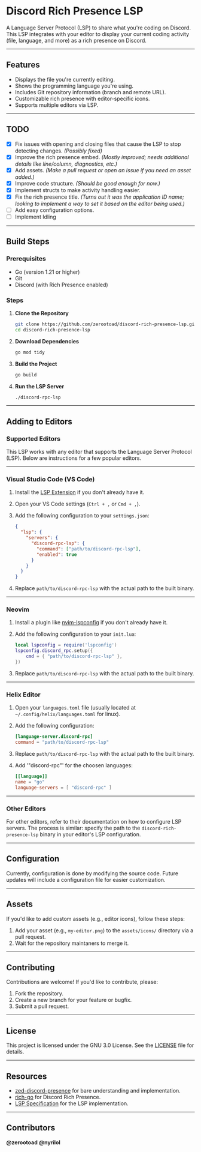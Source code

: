 # Discord Rich Presence LSP

A Language Server Protocol (LSP) to share what you're coding on Discord. This LSP integrates with your editor to display your current coding activity (file, language, and more) as a rich presence on Discord.

---

## Features

- Displays the file you're currently editing.
- Shows the programming language you're using.
- Includes Git repository information (branch and remote URL).
- Customizable rich presence with editor-specific icons.
- Supports multiple editors via LSP.

---

## TODO

- [x] Fix issues with opening and closing files that cause the LSP to stop detecting changes. *(Possibly fixed)*
- [x] Improve the rich presence embed. *(Mostly improved; needs additional details like line/column, diagnostics, etc.)*
- [x] Add assets. *(Make a pull request or open an issue if you need an asset added.)*
- [x] Improve code structure. *(Should be good enough for now.)*
- [x] Implement structs to make activity handling easier.
- [x] Fix the rich presence title. *(Turns out it was the application ID name; looking to implement a way to set it based on the editor being used.)*
- [ ] Add easy configuration options.
- [ ] Implement Idling

---

## Build Steps

### Prerequisites

- Go (version 1.21 or higher)
- Git
- Discord (with Rich Presence enabled)

### Steps

1. **Clone the Repository**

   ```bash
   git clone https://github.com/zerootoad/discord-rich-presence-lsp.git
   cd discord-rich-presence-lsp
   ```

2. **Download Dependencies**

   ```bash
   go mod tidy
   ```

3. **Build the Project**

   ```bash
   go build
   ```

4. **Run the LSP Server**

   ```bash
   ./discord-rpc-lsp
   ```

---

## Adding to Editors

### Supported Editors

This LSP works with any editor that supports the Language Server Protocol (LSP). Below are instructions for a few popular editors.

---

### **Visual Studio Code (VS Code)**

1. Install the [LSP Extension](https://marketplace.visualstudio.com/items?itemName=matklad.lsp) if you don't already have it.
2. Open your VS Code settings (`Ctrl + ,` or `Cmd + ,`).
3. Add the following configuration to your `settings.json`:

   ```json
   {
     "lsp": {
       "servers": {
         "discord-rpc-lsp": {
           "command": ["path/to/discord-rpc-lsp"],
           "enabled": true
         }
       }
     }
   }
   ```

4. Replace `path/to/discord-rpc-lsp` with the actual path to the built binary.

---

### **Neovim**

1. Install a plugin like [nvim-lspconfig](https://github.com/neovim/nvim-lspconfig) if you don't already have it.
2. Add the following configuration to your `init.lua`:

   ```lua
   local lspconfig = require('lspconfig')
   lspconfig.discord_rpc.setup({
       cmd = { "path/to/discord-rpc-lsp" },
   })
   ```

3. Replace `path/to/discord-rpc-lsp` with the actual path to the built binary.

---

### **Helix Editor**

1. Open your `languages.toml` file (usually located at `~/.config/helix/languages.toml` for linux).
2. Add the following configuration:

   ```toml
   [language-server.discord-rpc]
   command = "path/to/discord-rpc-lsp"
   ```

3. Replace `path/to/discord-rpc-lsp` with the actual path to the built binary.
4. Add '"discord-rpc"' for the choosen languages:
   ```toml
   [[language]]
   name = "go"
   language-servers = [ "discord-rpc" ]


---

### **Other Editors**

For other editors, refer to their documentation on how to configure LSP servers. The process is similar: specify the path to the `discord-rich-presence-lsp` binary in your editor's LSP configuration.

---

## Configuration

Currently, configuration is done by modifying the source code. Future updates will include a configuration file for easier customization.

---

## Assets

If you'd like to add custom assets (e.g., editor icons), follow these steps:

1. Add your asset (e.g., `my-editor.png`) to the `assets/icons/` directory via a pull request.
2. Wait for the repository maintaners to merge it.
   
---

## Contributing

Contributions are welcome! If you'd like to contribute, please:

1. Fork the repository.
2. Create a new branch for your feature or bugfix.
3. Submit a pull request.

---

## License

This project is licensed under the GNU 3.0 License. See the [LICENSE](LICENSE) file for details.

---

## Resources

- [zed-discord-presence](https://github.com/xHyroM/zed-discord-presence) for bare understanding and implementation.
- [rich-go](https://github.com/hugolgst/rich-go) for Discord Rich Presence.
- [LSP Specification](https://microsoft.github.io/language-server-protocol/specifications/lsp/3.17/specification/) for the LSP implementation.

---

## Contributors
**@zerootoad**
**@nyrilol**
